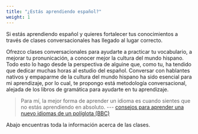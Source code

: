 ```yaml
---
title: "¿Estás aprendiendo español?"
weight: 1
---
```

Si estás aprendiendo español y quieres fortalecer tus conocimientos a través de clases conversacionales has llegado al lugar correcto. 

Ofrezco clases conversacionales para ayudarte a practicar tu vocabulario, a mejorar tu pronunicación, a conocer mejor la cultura del mundo hispano. Todo esto lo hago desde la perspectiva de alguine que, como tu, ha tendido que dedicar muchas horas al estudio del español. Conversar con hablantes nativos y empaparme de la cultura del mundo hispano ha sido esencial para mi aprendizaje, por lo cual, te propongo está metodología conversacional, alejada de los libros de gramática para ayudarte en tu aprendizaje.

> Para mí, la mejor forma de aprender un idioma es cuando sientes que no estás aprendiendo en absoluto. --- [consejos para aprender una nuevo idiomas de un políglota (BBC)](https://www.bbc.com/mundo/noticias-55903989)

Abajo encuentras toda la información acerca de las clases.
